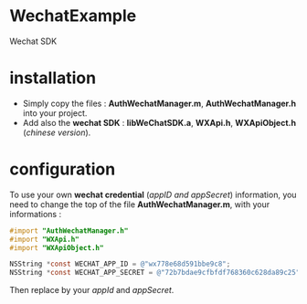 # WechatExample
Wechat SDK 

# installation

 - Simply copy the files : **AuthWechatManager.m**, **AuthWechatManager.h** into your project.
 - Add also the **wechat SDK** : **libWeChatSDK.a**, **WXApi.h**, **WXApiObject.h** (*chinese version*).
 
# configuration

To use your own **wechat credential** (*appID and appSecret*) information, you need to change the top of the file **AuthWechatManager.m**, with your informations : 

```Objective-c
#import "AuthWechatManager.h"
#import "WXApi.h"
#import "WXApiObject.h"

NSString *const WECHAT_APP_ID = @"wx778e68d591bbe9c8";
NSString *const WECHAT_APP_SECRET = @"72b7bdae9cfbfdf768360c628da89c25";
```

Then replace by your *appId* and *appSecret*.
